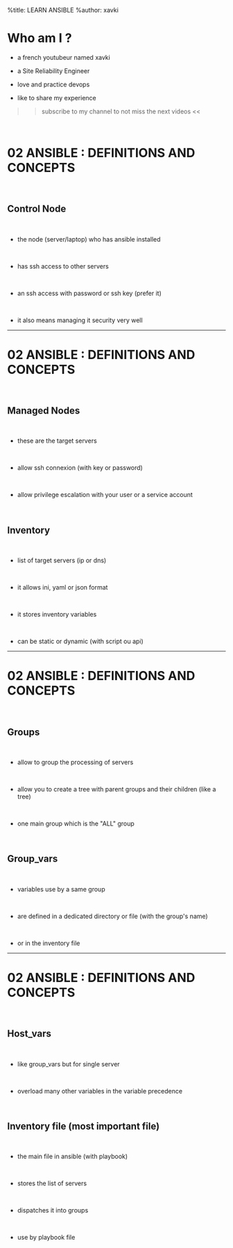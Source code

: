 %title: LEARN ANSIBLE
%author: xavki


# Who am I ? 

* a french youtubeur named xavki

* a Site Reliability Engineer

* love and practice devops

* like to share my experience

>> subscribe to my channel to not miss the next videos <<

<br>

# 02 ANSIBLE : DEFINITIONS AND CONCEPTS


<br>

## Control Node

<br>

* the node (server/laptop) who has ansible installed

<br>

* has ssh access to other servers

<br>

* an ssh access with password or ssh key (prefer it)

<br>

* it also means managing it security very well

--------------------------------------------------------------------------

# 02 ANSIBLE : DEFINITIONS AND CONCEPTS


<br>

## Managed Nodes

<br>

* these are the target servers

<br>

* allow ssh connexion (with key or password)

<br>

* allow privilege escalation with your user or a service account

<br>

## Inventory

<br>

* list of target servers (ip or dns)

<br>

* it allows ini, yaml or json format

<br>

* it stores inventory variables

<br>

* can be static or dynamic (with script ou api)

-----------------------------------------------------------------

# 02 ANSIBLE : DEFINITIONS AND CONCEPTS

<br>

## Groups

<br>

* allow to group the processing of servers

<br>

* allow you to create a tree with parent groups and their children (like a tree)

<br>

* one main group which is the "ALL" group

<br>

## Group_vars

<br>

* variables use by a same group

<br>

* are defined in a dedicated directory or file (with the group's name)

<br>

* or in the inventory file

-----------------------------------------------------------------

# 02 ANSIBLE : DEFINITIONS AND CONCEPTS


<br>

## Host_vars

<br>

* like group_vars but for single server

<br>

* overload many other variables in the variable precedence

<br>

## Inventory file (most important file)

<br>

* the main file in ansible (with playbook)

<br>

* stores the list of servers

<br>

* dispatches it into groups

<br>

* use by playbook file
